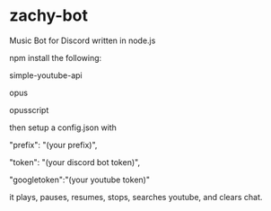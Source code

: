 # zachy-bot
Music Bot for Discord written in node.js


npm install the following:

simple-youtube-api

opus

opusscript

then setup a config.json with

"prefix": "(your prefix)",

"token": "(your discord bot token)",


"googletoken":"(your youtube token)"

it plays, pauses, resumes, stops, searches youtube, and clears chat.

